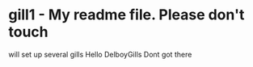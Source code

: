 # gill1 - My readme file. Please don't touch
will set up several gills
Hello DelboyGills
Dont got there
